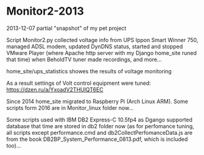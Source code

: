 # Monitor2-2013
2013-12-07 partial "snapshot" of my pet project

Script Monitor2.py collected voltage info from UPS Ippon Smart Winner 750, managed ADSL modem,
updated DynDNS status, started and stopped VMware Player (where Apache http server with my Django home_site runed that time)
when BeholdTV tuner made recordings, and more...

home_site/ups_statistics showes the results of voltage monitoring

As a result settings of Volt control equipment were tuned: https://dzen.ru/a/YxoadV2THUlQT6EC

Since 2014 home_site migrated to Raspberry Pi (Arch Linux ARM). Some scripts form 2016 are in Monitor_linux folder now...

Some scripts used with IBM DB2 Express-C 10.5fp4 as Dgango supported database that time are stored in db2 folder now
(as for perfomance tuning, all scripts except performance.cmd and db2CollectPerfomanceData.js are from the book
DB2BP_System_Performance_0813.pdf, which is included too)...